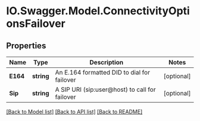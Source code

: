 # IO.Swagger.Model.ConnectivityOptionsFailover
## Properties

Name | Type | Description | Notes
------------ | ------------- | ------------- | -------------
**E164** | **string** | An E.164 formatted DID to dial for failover | [optional] 
**Sip** | **string** | A SIP URI (sip:user@host) to call for failover | [optional] 

[[Back to Model list]](../README.md#documentation-for-models) [[Back to API list]](../README.md#documentation-for-api-endpoints) [[Back to README]](../README.md)


